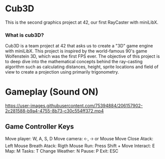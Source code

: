 # Cub3D
This is the second graphics project at 42, our first RayCaster with miniLibX.

### What is cub3D?
Cub3D is a team project at 42 that asks us to create a "3D" game engine with miniLibX. This project is inspired by the world-famous 90's game Wolfenstein 3D, which was the first FPS ever. The objective of this project is to deep dive into the mathematical concepts behind the ray-casting algorithm such as calculating distances, height, sprite locations and field of view to create a projection using primarily trigonometry.

# Gameplay (Sound ON)

https://user-images.githubusercontent.com/75394884/206157902-2c281588-b9a4-4755-8b73-c30c554ff372.mp4



## Game Controller Keys

Move player: W, A, S, D
Move camera: 🡠, 🡢 or Mouse Move
Close Atack: Left Mouse
Breath Atack: Rigth Mouse
Run: Press Shift + Move
Interact: E
Map: M
Tasks: T
Change Weather: N
Pause: P
Exit: ESC
